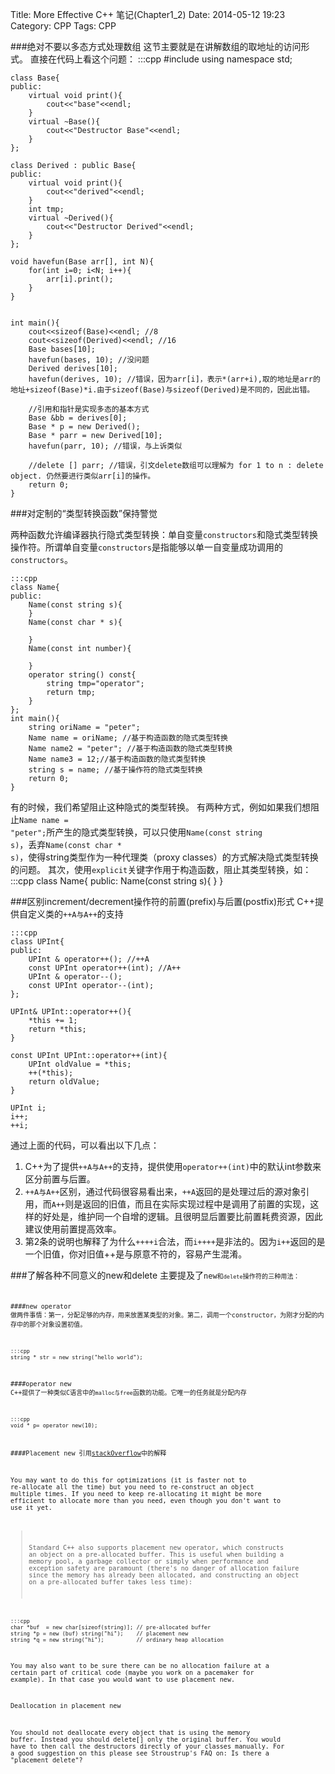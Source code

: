 Title: More Effective C++ 笔记(Chapter1_2)
Date: 2014-05-12 19:23
Category: CPP
Tags: CPP


###绝对不要以多态方式处理数组
这节主要就是在讲解数组的取地址的访问形式。
直接在代码上看这个问题：
    :::cpp
    #include<iostream>
    using namespace std;

    class Base{
    public:
        virtual void print(){
            cout<<"base"<<endl;
        }
        virtual ~Base(){
            cout<<"Destructor Base"<<endl;
        }
    };

    class Derived : public Base{
    public:
        virtual void print(){
            cout<<"derived"<<endl;
        }
        int tmp;
        virtual ~Derived(){
            cout<<"Destructor Derived"<<endl;
        }
    };

    void havefun(Base arr[], int N){
        for(int i=0; i<N; i++){
            arr[i].print();
        }
    }


    int main(){
        cout<<sizeof(Base)<<endl; //8 
        cout<<sizeof(Derived)<<endl; //16
        Base bases[10];
        havefun(bases, 10); //没问题
        Derived derives[10];
        havefun(derives, 10); //错误，因为arr[i]，表示*(arr+i),取的地址是arr的地址+sizeof(Base)*i.由于sizeof(Base)与sizeof(Derived)是不同的，因此出错。

        //引用和指针是实现多态的基本方式
        Base &bb = derives[0];
        Base * p = new Derived();
        Base * parr = new Derived[10];
        havefun(parr, 10); //错误，与上诉类似

        //delete [] parr; //错误，引文delete数组可以理解为 for 1 to n : delete object. 仍然要进行类似arr[i]的操作。
        return 0;
    }

###对定制的“类型转换函数”保持警觉

两种函数允许编译器执行隐式类型转换：单自变量<code>constructors</code>和隐式类型转换操作符。所谓单自变量<code>constructors</code>是指能够以单一自变量成功调用的<code>constructors</code>。

    :::cpp
    class Name{
    public:
        Name(const string s){
        }
        Name(const char * s){

        }
        Name(const int number){

        }
        operator string() const{
            string tmp="operator";
            return tmp;
        }
    };
    int main(){
        string oriName = "peter"; 
        Name name = oriName; //基于构造函数的隐式类型转换
        Name name2 = "peter"; //基于构造函数的隐式类型转换
        Name name3 = 12;//基于构造函数的隐式类型转换
        string s = name; //基于操作符的隐式类型转换
        return 0;
    }

有的时候，我们希望阻止这种隐式的类型转换。 有两种方式，例如如果我们想阻止<code>Name name = "peter";</code>所产生的隐式类型转换，可以只使用<code>Name(const string s)</code>，丢弃<code>Name(const char * s)</code>，使得string类型作为一种代理类（proxy classes）的方式解决隐式类型转换的问题。 其次，使用<code>explicit</code>关键字作用于构造函数，阻止其类型转换，如：
    :::cpp
    class Name{
    public:
        Name(const string s){
        }
    }


###区别increment/decrement操作符的前置(prefix)与后置(postfix)形式
C++提供自定义类的<code>++A与A++</code>的支持

    :::cpp
    class UPInt{
    public:
        UPInt & operator++(); //++A
        const UPInt operator++(int); //A++
        UPInt & operator--();
        const UPInt operator--(int);    
    };

    UPInt& UPInt::operator++(){
        *this += 1;
        return *this;
    }

    const UPInt UPInt::operator++(int){
        UPInt oldValue = *this;
        ++(*this);
        return oldValue;
    }

    UPInt i;
    i++;
    ++i;

通过上面的代码，可以看出以下几点：

1. C++为了提供<code>++A与A++</code>的支持，提供使用<code>operator++(int)</code>中的默认int参数来区分前置与后置。
2. <code>++A与A++</code>区别，通过代码很容易看出来，<code>++A</code>返回的是处理过后的源对象引用，而<code>A++</code>则是返回的旧值，而且在实际实现过程中是调用了前置的实现，这样的好处是，维护同一个自增的逻辑。且很明显后置要比前置耗费资源，因此建议使用前置提高效率。
3. 第2条的说明也解释了为什么<code>++++i</code>合法，而<code>i++++</code>是非法的。因为<code>i++</code>返回的是一个旧值，你对旧值++是与原意不符的，容易产生混淆。

###了解各种不同意义的new和delete
主要提及了<code>new<code>和<code>delete</code>操作符的三种用法：

####new operator
做两件事情：第一，分配足够的内存，用来放置某类型的对象。第二，调用一个constructor，为刚才分配的内存中的那个对象设置初值。

    :::cpp
    string * str = new string("hello world");

####operator new
C++提供了一种类似C语言中的<code>malloc与free</code>函数的功能。它唯一的任务就是分配内存

    :::cpp
    void * p= operator new(10);

####Placement new
引用[stackOverflow](http://stackoverflow.com/questions/222557/what-uses-are-there-for-placement-new)中的解释

You may want to do this for optimizations (it is faster not to re-allocate all the time) but you need to re-construct an object multiple times. If you need to keep re-allocating it might be more efficient to allocate more than you need, even though you don't want to use it yet.

> Standard C++ also supports placement new operator, which constructs an object on a pre-allocated buffer. This is useful when building a memory pool, a garbage collector or simply when performance and exception safety are paramount (there's no danger of allocation failure since the memory has already been allocated, and constructing an object on a pre-allocated buffer takes less time):

    :::cpp
    char *buf  = new char[sizeof(string)]; // pre-allocated buffer
    string *p = new (buf) string("hi");    // placement new
    string *q = new string("hi");          // ordinary heap allocation

You may also want to be sure there can be no allocation failure at a certain part of critical code (maybe you work on a pacemaker for example). In that case you would want to use placement new.

Deallocation in placement new

You should not deallocate every object that is using the memory buffer. Instead you should delete[] only the original buffer. You would have to then call the destructors directly of your classes manually. For a good suggestion on this please see Stroustrup's FAQ on: Is there a "placement delete"?



